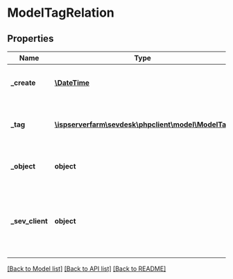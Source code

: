 # ModelTagRelation

## Properties
Name | Type | Description | Notes
------------ | ------------- | ------------- | -------------
**_create** | [**\DateTime**](\DateTime.md) | date the tag relation was created | [optional] 
**_tag** | [**\ispserverfarm\sevdesk\phpclient\model\ModelTag**](ModelTag.md) | tag which is has a relation to another object | [optional] 
**_object** | **object** | object type to which the tag is related | [optional] 
**_sev_client** | **object** | sevClient is the unique id every customer has and is used in nearly all operations | [optional] 

[[Back to Model list]](../README.md#documentation-for-models) [[Back to API list]](../README.md#documentation-for-api-endpoints) [[Back to README]](../README.md)



